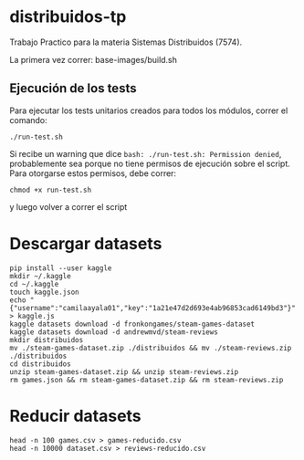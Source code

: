 # distribuidos-tp
Trabajo Practico para la materia Sistemas Distribuidos (7574). 

La primera vez correr: base-images/build.sh

## Ejecución de los tests
Para ejecutar los tests unitarios creados para todos los módulos, correr el comando:
```
./run-test.sh
```
Si recibe un warning que dice `bash: ./run-test.sh: Permission denied`, probablemente sea porque no tiene permisos de ejecución sobre el script. Para otorgarse estos permisos, debe correr:
```
chmod +x run-test.sh
```
y luego volver a correr el script

# Descargar datasets 
```
pip install --user kaggle
mkdir ~/.kaggle
cd ~/.kaggle
touch kaggle.json
echo "{"username":"camilaayala01","key":"1a21e47d2d693e4ab96853cad6149bd3"}" > kaggle.js
kaggle datasets download -d fronkongames/steam-games-dataset
kaggle datasets download -d andrewmvd/steam-reviews
mkdir distribuidos
mv ./steam-games-dataset.zip ./distribuidos && mv ./steam-reviews.zip ./distribuidos
cd distribuidos
unzip steam-games-dataset.zip && unzip steam-reviews.zip
rm games.json && rm steam-games-dataset.zip && rm steam-reviews.zip

```
# Reducir datasets
```
head -n 100 games.csv > games-reducido.csv
head -n 10000 dataset.csv > reviews-reducido.csv
```













